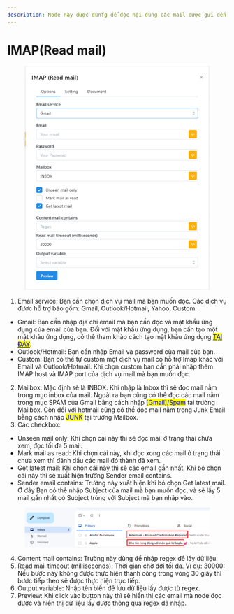 ```yaml
---
description: Node này được dùnfg để đọc nội dung các mail được gửi đến mail của bạn.
---
```


# IMAP(Read mail)

<figure><img src="../../../../.gitbook/assets/image (10) (1) (1) (1) (1) (1) (1).png" alt=""><figcaption></figcaption></figure>

1. Email service: Bạn cần chọn dịch vụ mail mà bạn muốn đọc. Các dịch vụ được hỗ trợ bảo gồm: Gmail, Outlook/Hotmail, Yahoo, Custom.

* Gmail: Bạn cần nhập địa chỉ email mà bạn cần đọc và mật khẩu ứng dụng của email của bạn. Đối với mật khẩu ứng dụng, bạn cần tạo một mật khảu ứng dụng, có thể tham khảo cách tạo mật khảu ứng dụng [<mark style="color:blue;">TẠI ĐÂY</mark>](https://support.google.com/mail/answer/185833?hl=en).
* Outlook/Hotmail: Bạn cần nhập Email và password của mail của bạn.
* Custom: Bạn có thể tự custom một dịch vụ mail có hỗ trợ Imap khác với Email và Outlook/Hotmail. Khi chọn custom bạn cần phải nhập thêm IMAP host và IMAP port của dịch vụ mail mà bạn muốn đọc.

2. Mailbox: Mặc định sẽ là INBOX. Khi nhập là Inbox thì sẽ đọc mail nằm trong mục inbox của mail. Ngoài ra bạn cũng có thể đọc các mail nằm trong mục SPAM của Gmail bằng cách nhập <mark style="color:blue;">\[Gmail]/Spam</mark> tại trường Mailbox. Còn đối với hotmail cũng có thể đọc mail nằm trong Junk Email bằng cách nhập <mark style="color:blue;">JUNK</mark> tại trường Mailbox.
3. Các checkbox:

* Unseen mail only: Khi chọn cái này thì sẽ đọc mail ở trạng thái chưa xem, đọc tối đa 5 mail.
* Mark mail as read: Khi chọn cái này, khi đọc xong các mail ở trạng thái chưa xem thì đánh dấu các mail đó thành đã xem.
* Get latest mail: Khi chọn cái này thì sẽ các email gần nhất. Khi bỏ chọn cái này thì sẽ xuất hiện trường Sender email contains.&#x20;
* Sender email contains: Trường này xuất hiện khi bỏ chọn Get latest mail. Ở đây Bạn có thể nhập Subject của mail mà bạn muốn đọc, và sẽ lấy 5 mail gần nhất có Subject trùng với Subject mà bạn nhập vào.&#x20;

<figure><img src="../../../../.gitbook/assets/image (1) (1) (1) (1) (1) (1) (1) (1) (1) (1) (1) (1) (1) (1) (1) (1) (1) (1).png" alt=""><figcaption></figcaption></figure>

4. Content mail contains: Trường này dùng để nhập regex để lấy dữ liệu.
5. Read mail timeout (milliseconds): Thời gian chờ đợi tối đa. Ví dụ: 30000: Nếu bước này không được thực hiện thành công trong vòng 30 giây thì bước tiếp theo sẽ được thực hiện trực tiếp.
6. Output variable: Nhập tên biến để lưu dữ liệu lấy được từ regex.
7. Preview: Khi click vào button này thì sẽ hiển thị các email mà node đọc được và hiển thị dữ liệu lấy được thông qua regex đã nhập.
